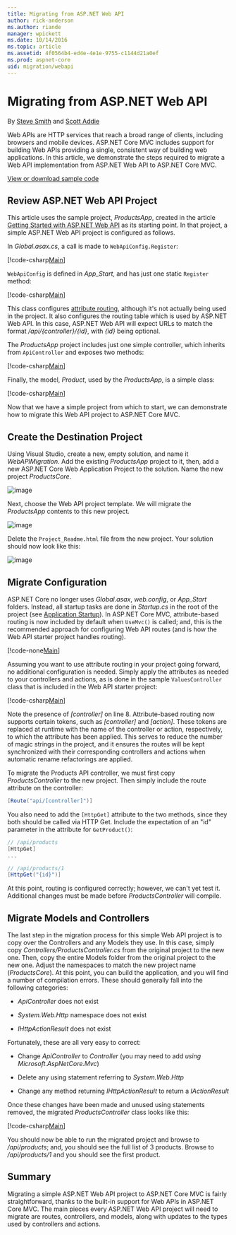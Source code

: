 ```yaml
---
title: Migrating from ASP.NET Web API
author: rick-anderson
ms.author: riande
manager: wpickett
ms.date: 10/14/2016
ms.topic: article
ms.assetid: 4f0564b4-ed4e-4e1e-9755-c1144d21a0ef
ms.prod: aspnet-core
uid: migration/webapi
---
```

# Migrating from ASP.NET Web API

By [Steve Smith](http://ardalis.com) and [Scott Addie](https://scottaddie.com)

Web APIs are HTTP services that reach a broad range of clients, including browsers and mobile devices. ASP.NET Core MVC includes support for building Web APIs providing a single, consistent way of building web applications. In this article, we demonstrate the steps required to migrate a Web API implementation from ASP.NET Web API to ASP.NET Core MVC.

[View or download sample code](https://github.com/aspnet/Docs/tree/master/aspnet/migration/webapi/sample)

## Review ASP.NET Web API Project

This article uses the sample project, *ProductsApp*, created in the article [Getting Started with ASP.NET Web API](http://www.asp.net/web-api/overview/getting-started-with-aspnet-web-api/tutorial-your-first-web-api) as its starting point. In that project, a simple ASP.NET Web API  project is configured as follows.

In *Global.asax.cs*, a call is made to `WebApiConfig.Register`:

[!code-csharp[Main](../migration/webapi/sample/ProductsApp/Global.asax.cs?highlight=14)]

`WebApiConfig` is defined in *App_Start*, and has just one static `Register` method:

[!code-csharp[Main](../migration/webapi/sample/ProductsApp/App_Start/WebApiConfig.cs?highlight=15,16,17,18,19,20)]


This class configures [attribute routing](http://www.asp.net/web-api/overview/web-api-routing-and-actions/attribute-routing-in-web-api-2), although it's not actually being used in the project. It also configures the routing table which is used by ASP.NET Web API. In this case, ASP.NET Web API will expect URLs to match the format */api/{controller}/{id}*, with *{id}* being optional.

The *ProductsApp* project includes just one simple controller, which inherits from `ApiController` and exposes two methods:

[!code-csharp[Main](../migration/webapi/sample/ProductsApp/Controllers/ProductsController.cs?highlight=19,24)]

Finally, the model, *Product*, used by the *ProductsApp*, is a simple class:

[!code-csharp[Main](webapi/sample/ProductsApp/Models/Product.cs)]

Now that we have a simple project from which to start, we can demonstrate how to migrate this Web API project to ASP.NET Core MVC.

## Create the Destination Project

Using Visual Studio, create a new, empty solution, and name it *WebAPIMigration*. Add the existing *ProductsApp* project to it, then, add a new ASP.NET Core Web Application Project to the solution. Name the new project *ProductsCore*.

![image](webapi/_static/add-web-project.png)

Next, choose the Web API project template. We will migrate the *ProductsApp* contents to this new project.

![image](webapi/_static/aspnet-5-webapi.png)

Delete the `Project_Readme.html` file from the new project. Your solution should now look like this:

![image](webapi/_static/webapimigration-solution.png)

## Migrate Configuration

ASP.NET Core no longer uses *Global.asax*, *web.config*, or *App_Start* folders. Instead, all startup tasks are done in *Startup.cs* in the root of the project (see [Application Startup](../fundamentals/startup.md)). In ASP.NET Core MVC, attribute-based routing is now included by default when `UseMvc()` is called; and, this is the recommended approach for configuring Web API routes (and is how the Web API starter project handles routing).

[!code-none[Main](../migration/webapi/sample/ProductsCore/Startup.cs?highlight=40)]

Assuming you want to use attribute routing in your project going forward, no additional configuration is needed. Simply apply the attributes as needed to your controllers and actions, as is done in the sample `ValuesController` class that is included in the Web API starter project:

[!code-csharp[Main](../migration/webapi/sample/ProductsCore/Controllers/ValuesController.cs?highlight=9,13,20,27,33,39)]

Note the presence of *[controller]* on line 8. Attribute-based routing now supports certain tokens, such as *[controller]* and *[action]*. These tokens are replaced at runtime with the name of the controller or action, respectively, to which the attribute has been applied. This serves to reduce the number of magic strings in the project, and it ensures the routes will be kept synchronized with their corresponding controllers and actions when automatic rename refactorings are applied.

To migrate the Products API controller, we must first copy *ProductsController* to the new project. Then simply include the route attribute on the controller:

````csharp
[Route("api/[controller]")]
````

You also need to add the `[HttpGet]` attribute to the two methods, since they both should be called via HTTP Get. Include the expectation of an "id" parameter in the attribute for `GetProduct()`:

````csharp
// /api/products
[HttpGet]
...

// /api/products/1
[HttpGet("{id}")]
````

At this point, routing is configured correctly; however, we can't yet test it. Additional changes must be made before *ProductsController* will compile.

## Migrate Models and Controllers

The last step in the migration process for this simple Web API project is to copy over the Controllers and any Models they use. In this case, simply copy *Controllers/ProductsController.cs* from the original project to the new one. Then, copy the entire Models folder from the original project to the new one. Adjust the namespaces to match the new project name (*ProductsCore*).  At this point, you can build the application, and you will find a number of compilation errors. These should generally fall into the following categories:

* *ApiController* does not exist

* *System.Web.Http* namespace does not exist

* *IHttpActionResult* does not exist

Fortunately, these are all very easy to correct:

* Change *ApiController* to *Controller* (you may need to add *using Microsoft.AspNetCore.Mvc*)

* Delete any using statement referring to *System.Web.Http*

* Change any method returning *IHttpActionResult* to return a *IActionResult*

Once these changes have been made and unused using statements removed, the migrated *ProductsController* class looks like this:

[!code-csharp[Main](../migration/webapi/sample/ProductsCore/Controllers/ProductsController.cs?highlight=1,2,6,8,9,27)]

You should now be able to run the migrated project and browse to */api/products*; and, you should see the full list of 3 products. Browse to */api/products/1* and you should see the first product.

## Summary

Migrating a simple ASP.NET Web API project to ASP.NET Core MVC is fairly straightforward, thanks to the built-in support for Web APIs in ASP.NET Core MVC. The main pieces every ASP.NET Web API project will need to migrate are routes, controllers, and models, along with updates to the types used by  controllers and actions.
